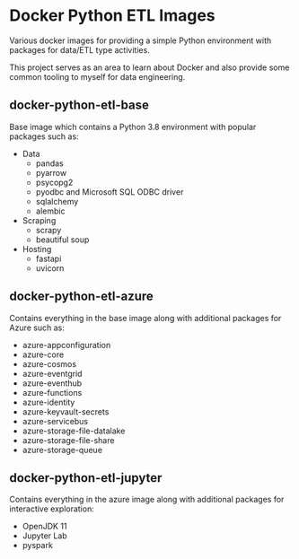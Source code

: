 # Docker Python ETL Images

Various docker images for providing a simple Python environment with packages for data/ETL type activities.

This project serves as an area to learn about Docker and also provide some common tooling to myself for data engineering.

## docker-python-etl-base

Base image which contains a Python 3.8 environment with popular packages such as:

- Data
  - pandas
  - pyarrow
  - psycopg2
  - pyodbc and Microsoft SQL ODBC driver
  - sqlalchemy
  - alembic
- Scraping
  - scrapy
  - beautiful soup
- Hosting
  - fastapi
  - uvicorn

## docker-python-etl-azure

Contains everything in the base image along with additional packages for Azure such as:

- azure-appconfiguration
- azure-core
- azure-cosmos
- azure-eventgrid
- azure-eventhub
- azure-functions
- azure-identity
- azure-keyvault-secrets
- azure-servicebus
- azure-storage-file-datalake
- azure-storage-file-share
- azure-storage-queue

## docker-python-etl-jupyter

Contains everything in the azure image along with additional packages for interactive exploration:

- OpenJDK 11
- Jupyter Lab
- pyspark